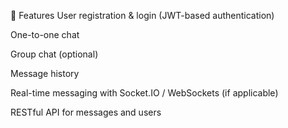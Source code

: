🚀 Features
User registration & login (JWT-based authentication)

One-to-one chat

Group chat (optional)

Message history

Real-time messaging with Socket.IO / WebSockets (if applicable)

RESTful API for messages and users


